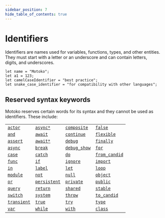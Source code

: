 ```yaml
---
sidebar_position: 7
hide_table_of_contents: true
---
```


# Identifiers

Identifiers are names used for variables, functions, types, and other entities. They must start with a letter or an underscore and can contain letters, digits, and underscores.

```motoko no-repl
let name = "Motoko";
let a1 = 123;
let camelCaseIdentifier = "best practice";
let snake_case_identifier = "for compatibility with other languages";
```

## Reserved syntax keywords

Motoko reserves certain words for its syntax and they cannot be used as identifiers. These include:


|  |  | |  |
|--------|---------|---------|---------|
| [`actor`](https://internetcomputer.org/docs/motoko/language-manual#programs) | [`async*`](https://internetcomputer.org/docs/motoko/language-manual#async-1) | [`composite`](https://internetcomputer.org/docs/motoko/language-manual#function) | [`false`](https://internetcomputer.org/docs/motoko/language-manual#primitive-types) |
| [`and`](https://internetcomputer.org/docs/motoko/language-manual#and) | [`await`](https://internetcomputer.org/docs/motoko/language-manual#await) | [`continue`](https://internetcomputer.org/docs/motoko/language-manual#labeled-loops) | [`flexible`](https://internetcomputer.org/docs/motoko/language-manual#declaration-fields) |
| [`assert`](https://internetcomputer.org/docs/motoko/language-manual#assert) | [`await*`](https://internetcomputer.org/docs/motoko/language-manual#await-1) | [`debug`](https://internetcomputer.org/docs/motoko/language-manual#debug) | [`finally`](https://internetcomputer.org/docs/motoko/language-manual#try) |
| [`async`](https://internetcomputer.org/docs/motoko/language-manual#async) | [`break`](https://internetcomputer.org/docs/motoko/language-manual#break) | [`debug_show`](https://internetcomputer.org/docs/motoko/language-manual#debug) | [`for`](https://internetcomputer.org/docs/motoko/language-manual#for) |
| [`case`](https://internetcomputer.org/docs/motoko/language-manual#switch) | [`catch`](https://internetcomputer.org/docs/motoko/language-manual#throw) | [`do`](https://internetcomputer.org/docs/motoko/language-manual#do) | [`from_candid`](https://internetcomputer.org/docs/motoko/language-manual#candid-serialization) |
| [`func`](https://internetcomputer.org/docs/motoko/language-manual#functions) | [`if`](https://internetcomputer.org/docs/motoko/language-manual#if) | [`ignore`](https://internetcomputer.org/docs/motoko/language-manual#ignore) | [`import`](https://internetcomputer.org/docs/motoko/language-manual#imports) |
| [`in`](https://internetcomputer.org/docs/motoko/language-manual) | [`label`](https://internetcomputer.org/docs/motoko/language-manual#label) | [`let`](https://internetcomputer.org/docs/motoko/language-manual#let-declaration) | [`loop`](https://internetcomputer.org/docs/motoko/language-manual#loop) |
| [`module`](https://internetcomputer.org/docs/motoko/language-manual#imports) | [`not`](https://internetcomputer.org/docs/motoko/language-manual#not) | [`null`](https://internetcomputer.org/docs/motoko/language-manual#null-break) | [`object`](https://internetcomputer.org/docs/motoko/language-manual#object-pattern) |
| [`or`](https://internetcomputer.org/docs/motoko/language-manual#or) | [`persistent`](https://internetcomputer.org/docs/motoko/language-manual#declaration-fields) | [`private`](https://internetcomputer.org/docs/motoko/language-manual#object-declaration) | [`public`](https://internetcomputer.org/docs/motoko/language-manual#object-declaration) |
| [`query`](https://internetcomputer.org/docs/motoko/language-manual#functions) | [`return`](https://internetcomputer.org/docs/motoko/language-manual#return) | [`shared`](https://internetcomputer.org/docs/motoko/language-manual#programs) | [`stable`](https://internetcomputer.org/docs/motoko/language-manual#type-region) |
| [`switch`](https://internetcomputer.org/docs/motoko/language-manual#patterns) | [`system`](https://internetcomputer.org/docs/motoko/language-manual#type-parameters) | [`throw`](https://internetcomputer.org/docs/motoko/language-manual#throw) | [`to_candid`](https://internetcomputer.org/docs/motoko/language-manual#candid-serialization) |
| [`transient`](https://internetcomputer.org/docs/motoko/language-manual#error-type) | [`true`](https://internetcomputer.org/docs/motoko/language-manual#primitive-types) | [`try`](https://internetcomputer.org/docs/motoko/language-manual#try) | [`type`](https://internetcomputer.org/docs/motoko/language-manual#primitive-types) |
| [`var`](https://internetcomputer.org/docs/motoko/language-manual#varient-types) | [`while`](https://internetcomputer.org/docs/motoko/language-manual#while) | [`with`](https://internetcomputer.org/docs/motoko/language-manual) | [`class`](https://internetcomputer.org/docs/motoko/language-manual#class-declaration) |


